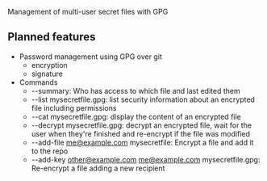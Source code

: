 Management of multi-user secret files with GPG 


Planned features
----------------

* Password management using GPG over git
	* encryption
	* signature
* Commands
	* --summary: Who has access to which file and last edited them
	* --list mysecretfile.gpg: list security information about an encrypted file including permissions
	* --cat mysecretfile.gpg: display the content of an encrypted file
	* --decrypt mysecretfile.gpg: decrypt an encrypted file, wait for the user when they're finished and re-encrypt if the file was modified
	* --add-file me@example.com mysecretfile: Encrypt a file and add it to the repo
	* --add-key other@example.com me@example.com mysecretfile.gpg: Re-encrypt a file adding a new recipient

